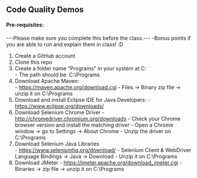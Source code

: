 <b><h2>Code Quality Demos</h2></b>

<b><h4>Pre-requisites:</h4></b>
---Please make sure you complete this before the class.---
-Bonus points if you are able to run and explain them in class! :D

1.	Create a GitHub account
2.	Clone this repo
3.	Create a folder name "Programs" in your system at C:\
		- The path should be: C:\Programs
3.	Download Apache Maven: 	
		- https://maven.apache.org/download.cgi
		- Files -> Binary zip file -> unzip it on C:\Programs
3.	Download and install Eclipse IDE for Java Developers:
		- https://www.eclipse.org/downloads/
4.	Download Selenium Chrome Driver 
		- http://chromedriver.chromium.org/downloads
		- Check your Chrome browser version and install the matching driver
			- Open a Chrome window -> go to Settings -> About Chrome 
		- Unzip the driver on C:\Programs
5.	Download Selenium Java Libraries	
		- https://www.seleniumhq.org/download/
		- Selenium Client & WebDriver Language Bindings -> Java -> Download
		- Unzip it on C:\Programs
6.	Download JMeter 
		- https://jmeter.apache.org/download_jmeter.cgi
		- Binaries -> zip file -> unzip it on C:\Programs
